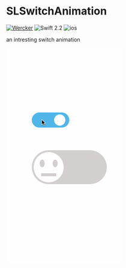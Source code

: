# SLSwitchAnimation

[![Wercker](https://img.shields.io/wercker/ci/wercker/docs.svg?maxAge=2592000)]()
<img src="https://img.shields.io/badge/Swift-2.2-orange.svg?style=flat" alt="Swift 2.2" />
![ios](https://img.shields.io/badge/iOS-7.0-brightgreen.svg)

an intresting switch animation

![1](1.gif)



